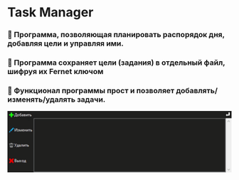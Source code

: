 # Task Manager

### 📅 Программа, позволяющая планировать распорядок дня, добавляя цели и управляя ими.

### 🔑 Программа сохраняет цели (задания) в отдельный файл, шифруя их Fernet ключом

### 📝 Функционал программы прост и позволяет добавлять/изменять/удалять задачи. 


![ ](https://github.com/l-Il/Task-Manager/blob/master/Showing.gif)